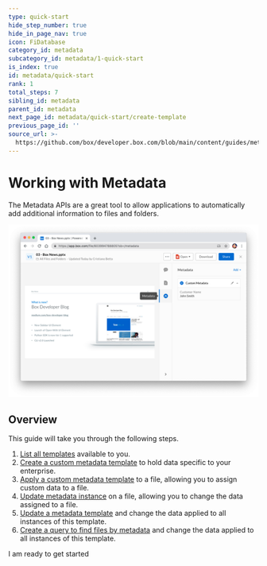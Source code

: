 ```yaml
---
type: quick-start
hide_step_number: true
hide_in_page_nav: true
icon: FiDatabase
category_id: metadata
subcategory_id: metadata/1-quick-start
is_index: true
id: metadata/quick-start
rank: 1
total_steps: 7
sibling_id: metadata
parent_id: metadata
next_page_id: metadata/quick-start/create-template
previous_page_id: ''
source_url: >-
  https://github.com/box/developer.box.com/blob/main/content/guides/metadata/1-quick-start/0-index.md
---
```

# Working with Metadata

The Metadata APIs are a great tool to allow applications to automatically add
additional information to files and folders.

<ImageFrame center>

![An example of Metadata](../metadata-example.png)

</ImageFrame>

## Overview

This guide will take you through the following steps.

1. [List all templates](g://metadata/quick-start/list-all/) available to you.
2. [Create a custom metadata template](g://metadata/quick-start/create-template/) to hold data specific to your enterprise.
3. [Apply a custom metadata template](g://metadata/quick-start/create-instance/) to a file, allowing you to assign custom data to a file.
4. [Update metadata instance](g://metadata/quick-start/update-instance/) on a file, allowing you to change the data assigned to a file.
5. [Update a metadata template](g://metadata/quick-start/update-template/) and change the data applied to all instances of this template.
6. [Create a query to find files by metadata](g://metadata/quick-start/create-query/) and change the data applied to all instances of this template.

<Next>

I am ready to get started

</Next>